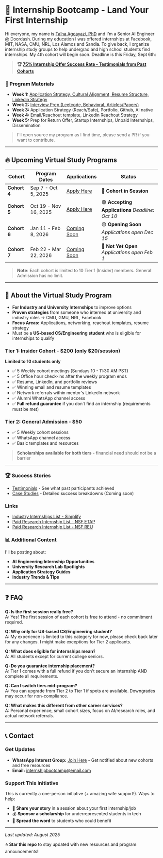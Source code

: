 # 🚀 Internship Bootcamp - Land Your First Internship

Hi everyone, my name is [Talha Agcayazi, PhD]([https://](https://www.linkedin.com/in/talha-agcayazi/)) and I'm a Senior AI Engineer @ Doordash. During my education I was offered internships at Facebook, MIT, NASA, CMU, NRL, Los Alamos and Sandia. To give back, I organize internship study groups to help undergrad and high school students find internships. My 4th cohort will begin soon. Deadline is this Friday, Sept 6th: 

> **🏆 [75% Internship Offer Success Rate - Testimonials from Past Cohorts](./content/testimonials.md)**

### 📁 Program Materials
- **Week 1:** [Application Strategy, Cultural Alignment, Resume Structure, Linkedin Strategy](./content/Week_1/Week_1.md)
- **Week 2:** [Interview Prep (Leetcode, Behavioral, Articles/Papers)](./content/Week_2/Week_2.md)
- **Week 3:** Application Strategy (Reach/Safe), Portfolio, Github, AI native
- **Week 4:** Email/Reachout template, Linkedin Reachout Strategy
- **Week 5:** Prep for Return Offer, Startup Internships, Unpaid Internships, Dissemination
> I'll open source my program as I find time, please send a PR if you want to contribute. 
---

## 🔥 Upcoming Virtual Study Programs

| Cohort | Program Dates | Applications | Status |
|--------|--------|--------------|--------|
| **Cohort 4** | Sep 7 - Oct 5, 2025 | [Apply Here](https://forms.gle/8wv68873XM23tuHV9) | 🔴 **Cohort in Session** |
| **Cohort 5** | Oct 19 - Nov 16, 2025 | [Apply Here](https://forms.gle/SQyHxPYpDDg9iV3M8) |  🟢 **Accepting Applications** *Deadline: Oct 10*  |
| **Cohort 6** | Jan 11 - Feb 8, 2026 | [Coming Soon](#) | 🟡 **Opening Soon** *Applications open Dec 15* |
| **Cohort 7** | Feb 22 - Mar 22, 2026 | [Coming Soon](#) |  🔴 **Not Yet Open** *Applications open Feb 1* |

> **Note:** Each cohort is limited to 10 Tier 1 (Insider) members. General Admission has no limit.

---

## 📖 About the Virtual Study Program

- **For Industry and University Internships** to improve options
- **Proven strategies** from someone who interned at university and industry roles → CMU, GMU, NRL, Facebook
- **Focus Areas:** Applications, networking, reachout templates, resume strategy
- Must be a **US-based CS/Engineering student** who is eligible for internships to qualify
  
### Tier 1: Insider Cohort - \$200  (only \$20/session)
**Limited to 10 students only**
- ✅ 5 Weekly cohort meetings (Sundays 10 - 11:30 AM PST)
- ✅ 5 Office hour check-ins after the weekly program ends
- ✅ Resume, LinkedIn, and portfolio reviews
- ✅ Winning email and resume templates
- ✅ Network referrals within mentor's LinkedIn network
- ✅ Alumni WhatsApp channel access
- ✅ **Full refund guarantee** if you don't find an internship (requirements must be met)

### Tier 2: General Admission - $50
- ✅ 5 Weekly cohort sessions
- ✅ WhatsApp channel access
- ✅ Basic templates and resources

> **Scholarships available for both tiers** - financial need should not be a barrier
---

### 🏆 Success Stories
- [Testimonials](./content/testimonials.md) - See what past participants achieved
- [Case Studies](./testimonials/case-studies.md) - Detailed success breakdowns (Coming soon)

### Links
- [Industry Internships List - Simplify](https://github.com/SimplifyJobs/Summer2026-Internships?tab=readme-ov-file#-software-engineering-internship-roles)
- [Paid Research Internship List - NSF ETAP](https://etap.nsf.gov/search)
- [Paid Research Internship List - NSF REU](https://www.nsf.gov/funding/initiatives/reu/search)


### 📊 Additional Content
I'll be posting about:
- **AI Engineering Internship Opportunities** 
- **University Research Lab Spotlights**
- **Application Strategy Guides**
- **Industry Trends & Tips**

---

## ❓ FAQ

**Q: Is the first session really free?**  
A: Yes! The first session of each cohort is free to attend - no commitment required.

**Q: Why only for US-based CS/Engineering student?**  
A: My experience is limited to this category for now, please check back later for any changes. I might make exceptions for Tier 2 applicants.

**Q: What does eligible for internships mean?**  
A: All students except for current college seniors.

**Q: Do you guarantee internship placement?**  
A: Tier 1 comes with a full refund if you don't secure an internship AND complete all requirements.

**Q: Can I switch tiers mid-program?**  
A: You can upgrade from Tier 2 to Tier 1 if spots are available. Downgrades may occur for non-compliance.

**Q: What makes this different from other career services?**  
A: Personal experience, small cohort sizes, focus on AI/research roles, and actual network referrals.

---

## 📞 Contact

### Get Updates
- **WhatsApp Interest Group:** [Join Here](#) - Get notified about new cohorts and free resources
- **Email:** [internshipbootcamp@email.com](#)

### Support This Initiative
This is currently a one-person initiative (+ amazing wife support!). Ways to help:
- 🎤 **Share your story** in a session about your first internship/job
- 💰 **Sponsor a scholarship** for underrepresented students in tech
- 📢 **Spread the word** to students who could benefit

---

*Last updated: August 2025*

**⭐ Star this repo** to stay updated with new resources and program announcements!